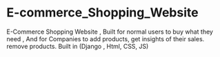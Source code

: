 # E-commerce_Shopping_Website
E-Commerce Shopping Website , Built for normal users to buy what they need , And for Companies to add products, get insights of their sales. remove products. Built in (Django , Html, CSS, JS)
